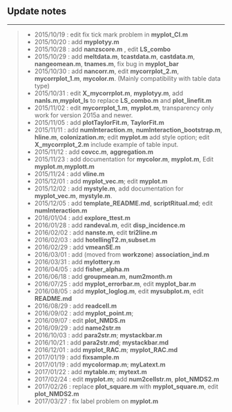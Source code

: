 ## Update notes

---
> * 2015/10/19 : edit fix tick mark problem in **myplot_CI.m**
> * 2015/10/20 : add **myplotyy.m**
> * 2015/10/28 : add **nanzscore.m** , edit **LS_combo**
> * 2015/10/29 : add **meltdata.m**, **tcastdata.m**, **castdata.m**,  **nangeomean.m**, **tnames.m**, fix bug in **myplot_bar**
> * 2015/10/30 : add **nancorr.m**, edit **mycorrplot_2.m**, **mycorrplot\_1.m**, **mycolor.m**. (Mainly compatibility with table data type)
> * 2015/10/31 : edit **X\_mycorrplot.m**, **myplotyy.m**, add **nanls.m**,**myplot\_ls** to replace **LS\_combo.m** and **plot\_linefit.m**
> * 2015/11/02 : edit  **mycorrplot_1.m**, **myplot.m**, transparency only work for version 2015a and newer.
> * 2015/11/05 : add **plotTaylorFit.m**, **TaylorFit.m**
> * 2015/11/11 : add **numInteraction.m**, **numInteraction\_bootstrap.m**, **hline.m**, **colonization.m**; edit **myplot.m** add style option; edit **X\_mycorrplot_2.m** include example of table input.
> * 2015/11/12 : add **covcc.m**, **aggregation.m**
> * 2015/11/23 : add documentation for **mycolor.m**, **myplot.m**, Edit **myplot.m**,**myplott.m**
> * 2015/11/24 : add **vline.m**
> * 2015/12/01 : add **myplot_vec.m**; edit **myplot.m**
> * 2015/12/02 : add **mystyle.m**, add documentation for **myplot_vec.m**, **mystyle.m**.
> * 2015/12/05 : add **template_README.md**, **scriptRitual.md**; edit **numInteraction.m**
> * 2016/01/04 : add **explore_ttest.m**
> * 2016/01/28 : add **randeval.m**, edit **disp_incidence.m**
> * 2016/02/02 : add **nanste.m**, edit **tri2line.m**
> * 2016/02/03 : add **hotellingT2.m**,**subset.m**
> * 2016/02/29 : add **vmeanSE.m**
> * 2016/03/01 : add (moved from **workzone**) **association_ind.m**
> * 2016/03/31 : add **mylottery.m**
> * 2016/04/05 : add **fisher_alpha.m**
> * 2016/06/18 : add **groupmean.m**, **num2month.m**
> * 2016/07/25 : add **myplot_errorbar.m**, edit **myplot_bar.m**
> * 2016/08/05 : add **myplot_loglog.m**, edit **mysubplot.m**, edit **README.md**
> * 2016/08/29 : add **readcell.m**
> * 2016/09/02 : add **myplot_point.m**;
> * 2016/09/07 : edit **plot\_NMDS.m**
> * 2016/09/29 : add **name2str.m**
> * 2016/10/03 : add **para2str.m**; **mystackbar.m**
> * 2016/10/21 : add **para2str.md**; **mystackbar.md**
> * 2016/12/01 : add **myplot\_RAC.m**; **myplot\_RAC.md**
> * 2017/01/19 : add **fixsample.m**
> * 2017/01/19 : add **mycolormap.m**; **myLatext.m**
> * 2017/01/22 : add **mytable.m**; **mytext.m**
> * 2017/02/24 : edit **myplot.m**; add **num2cellstr.m**, **plot_NMDS2.m**
> * 2017/02/26 : replace **plot_square.m** with **myplot_square.m**, edit **plot_NMDS2.m**
> * 2017/03/27 : fix label problem on **myplot.m**  